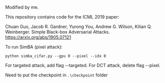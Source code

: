 Modified by me.

This repository contains code for the ICML 2019 paper:

Chuan Guo, Jacob R. Gardner, Yurong You, Andrew G. Wilson, Kilian Q. Weinberger. Simple Black-box Adversarial Attacks.
https://arxiv.org/abs/1905.07121

To run SimBA (pixel attack):
```
python simba_cifar.py --gpu 0 --pixel --idx 0
```
For targeted attack, add flag --targeted.
For DCT attack, delete flag --pixel.

Need to put the checkpoint in `.\checkpoint` folder
